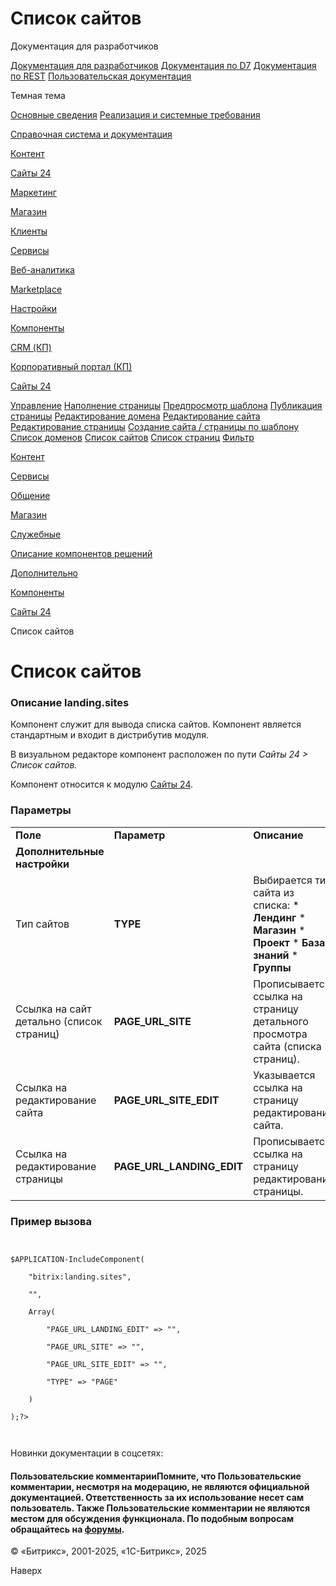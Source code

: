 # Список сайтов

Документация для разработчиков

[Документация для разработчиков](https://dev.1c-bitrix.ru/api_help/)
[Документация по D7](https://dev.1c-bitrix.ru/api_d7/)
[Документация по REST](https://dev.1c-bitrix.ru/rest_help/)
[Пользовательская документация](https://dev.1c-bitrix.ru/user_help/)

Темная тема

[Основные сведения](/user_help/index.php)
[Реализация и системные требования](/user_help/reqintro.php)

[Справочная система и документация](/user_help/help/index.php)

[Контент](/user_help/content/index.php)

[Сайты 24](/user_help/sites24/index.php)

[Маркетинг](/user_help/marketing/index.php)

[Магазин](/user_help/store/index.php)

[Клиенты](/user_help/clients/index.php)

[Сервисы](/user_help/service/index.php)

[Веб-аналитика](/user_help/statistic/index.php)

[Marketplace](/user_help/marketplace/index.php)

[Настройки](/user_help/settings/index.php)

[Компоненты](/user_help/components/index.php)

[CRM (КП)](/user_help/components/crm/index.php)

[Корпоративный портал (КП)](/user_help/components/intranet/index.php)

[Сайты 24](/user_help/components/landing/index.php)

[Управление](/user_help/components/landing/landing_start.php)
[Наполнение страницы](/user_help/components/landing/landing_landing_view.php)
[Предпросмотр шаблона](/user_help/components/landing/landing_demo_preview.php)
[Публикация страницы](/user_help/components/landing/landing_pub.php)
[Редактирование домена](/user_help/components/landing/landing_domain_edit.php)
[Редактирование сайта](/user_help/components/landing/landing_site_edit.php)
[Редактирование страницы](/user_help/components/landing/landing_landing_edit.php)
[Создание сайта / страницы по шаблону](/user_help/components/landing/landing_demo.php)
[Список доменов](/user_help/components/landing/landing_domains.php)
[Список сайтов](/user_help/components/landing/landing_sites.php)
[Список страниц](/user_help/components/landing/landing_landings.php)
[Фильтр](/user_help/components/landing/landing_filter.php)

[Контент](/user_help/components/content/index.php)

[Сервисы](/user_help/components/services/index.php)

[Общение](/user_help/components/obschenie/index.php)

[Магазин](/user_help/components/magazin/index.php)

[Служебные](/user_help/components/sluzhebnie/index.php)

[Описание компонентов решений](/user_help/description_decisions/index.php)

[Дополнительно](/user_help/additional/index.php)

[Компоненты](/user_help/components/index.php)

[Сайты 24](/user_help/components/landing/index.php)

Список сайтов

# Список сайтов

### Описание **landing.sites**

Компонент служит для вывода списка сайтов.
Компонент является стандартным и входит в дистрибутив модуля.

В визуальном редакторе компонент расположен по пути *Сайты 24 > Список сайтов.*

Компонент относится к модулю [Сайты 24](/user_help/components/landing/index.php).

### Параметры

|  |  |  |  |
| --- | --- | --- | --- |
| **Поле** | **Параметр** | **Описание** | **Примечание** |
| **Дополнительные настройки** | | | |
| Тип сайтов | **TYPE** | Выбирается тип сайта из списка:    * **Лендинг** * **Магазин** * **Проект** * **База знаний** * **Группы** |  |
| Ссылка на сайт детально (список страниц) | **PAGE\_URL\_SITE** | Прописывается ссылка на страницу детального просмотра сайта (списка страниц). |  |
| Ссылка на редактирование сайта | **PAGE\_URL\_SITE\_EDIT** | Указывается ссылка на страницу редактирования сайта. |  |
| Ссылка на редактирование страницы | **PAGE\_URL\_LANDING\_EDIT** | Прописывается ссылка на страницу редактирования страницы. |  |

### Пример вызова

```
  
$APPLICATION-IncludeComponent(
	"bitrix:landing.sites",
	"",
	Array(
		"PAGE_URL_LANDING_EDIT" => "",
		"PAGE_URL_SITE" => "",
		"PAGE_URL_SITE_EDIT" => "",
		"TYPE" => "PAGE"
	)
);?>  


```

Новинки документации в соцсетях:

#### Пользовательские комментарииПомните, что Пользовательские комментарии, несмотря на модерацию, не являются официальной документацией. Ответственность за их использование несет сам пользователь. Также Пользовательские комментарии не являются местом для обсуждения функционала. По подобным вопросам обращайтесь на [форумы](http://dev.1c-bitrix.ru/community/forums/group1/).

© «Битрикс», 2001-2025, «1С-Битрикс», 2025

Наверх